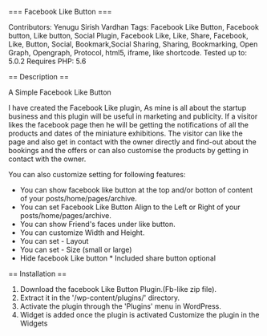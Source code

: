 ===  Facebook Like Button ===

Contributors: Yenugu Sirish Vardhan
Tags: Facebook Like Button, Facebook button, Like button, Social Plugin, Facebook Like, Like, Share, Facebook, Like, Button, Social, Bookmark,Social Sharing, Sharing, Bookmarking, Open Graph, Opengraph, Protocol, html5, iframe, like shortcode.
Tested up to: 5.0.2
Requires PHP: 5.6

== Description ==

A Simple Facebook Like Button 

I have created the Facebook Like plugin, As mine is all about the startup business and this plugin will be useful in marketing and publicity. If a visitor likes the facebook page then he will be getting the notifications of all the products and dates of the miniature exhibitions. The visitor can like the page and also get in contact with the owner directly and find-out about the bookings and the offers or can also customise the products by getting in contact with the owner.

You can also customize setting for following features:

* You can show facebook like button at the top and/or botton of content of your posts/home/pages/archive.
* You can set Facebook Like Button Align to the Left or Right of your posts/home/pages/archive.
* You can show Friend's faces under like button.
* You can customize Width and Height.
* You can set - Layout
* You can set - Size (small or large)
* Hide facebook Like button * Included share button optional

== Installation ==

1. Download the facebook Like Button Plugin.(Fb-like zip file).
2. Extract it in the '/wp-content/plugins/' directory.
3. Activate the plugin through the 'Plugins' menu in WordPress.
4. Widget is added once the plugin is activated Customize the plugin in the Widgets














